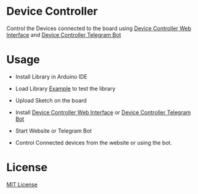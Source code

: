 # Device Controller
Control the Devices connected to the board using [Device Controller Web Interface](https://github.com/dmdhrumilmistry/DeviceControllerWebInterface) and [Device Controller Telegram Bot](https://github.com/dmdhrumilmistry/DeviceControllerTelegramBot)

# Usage

- Install Library in Arduino IDE

- Load Library [Example](https://github.com/dmdhrumilmistry/DeviceController/blob/main/examples/ArduinoUnoController/ArduinoUnoController.ino) to test the library

- Upload Sketch on the board

- Install [Device Controller Web Interface](https://github.com/dmdhrumilmistry/DeviceControllerWebInterface) or [Device Controller Telegram Bot](https://github.com/dmdhrumilmistry/DeviceControllerTelegramBot)

- Start Website or Telegram Bot

- Control Connected devices from the website or using the bot.

# License
[MIT License](https://github.com/dmdhrumilmistry/DeviceController/blob/main/LICENSE)
